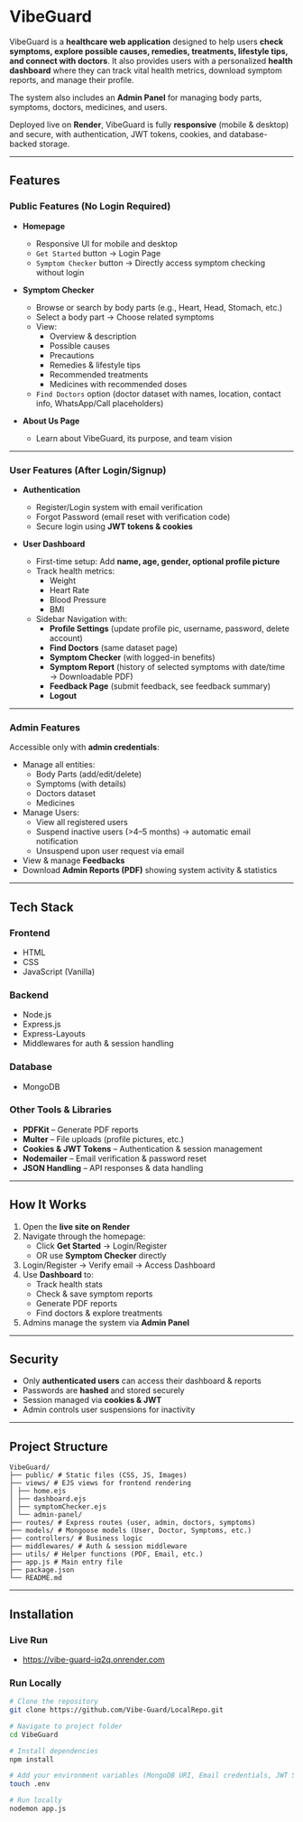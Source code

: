# VibeGuard  

VibeGuard is a **healthcare web application** designed to help users **check symptoms, explore possible causes, remedies, treatments, lifestyle tips, and connect with doctors**. It also provides users with a personalized **health dashboard** where they can track vital health metrics, download symptom reports, and manage their profile.  

The system also includes an **Admin Panel** for managing body parts, symptoms, doctors, medicines, and users.  

Deployed live on **Render**, VibeGuard is fully **responsive** (mobile & desktop) and secure, with authentication, JWT tokens, cookies, and database-backed storage.  

---

##  Features  

###  Public Features (No Login Required)  
- **Homepage**  
  - Responsive UI for mobile and desktop  
  - `Get Started` button → Login Page  
  - `Symptom Checker` button → Directly access symptom checking without login  

- **Symptom Checker**  
  - Browse or search by body parts (e.g., Heart, Head, Stomach, etc.)  
  - Select a body part → Choose related symptoms  
  - View:  
    - Overview & description  
    - Possible causes  
    - Precautions  
    - Remedies & lifestyle tips  
    - Recommended treatments  
    - Medicines with recommended doses  
  - `Find Doctors` option (doctor dataset with names, location, contact info, WhatsApp/Call placeholders)  

- **About Us Page**  
  - Learn about VibeGuard, its purpose, and team vision  

---

###  User Features (After Login/Signup)  

- **Authentication**  
  - Register/Login system with email verification  
  - Forgot Password (email reset with verification code)  
  - Secure login using **JWT tokens & cookies**  

- **User Dashboard**  
  - First-time setup: Add **name, age, gender, optional profile picture**  
  - Track health metrics:  
    - Weight  
    - Heart Rate  
    - Blood Pressure  
    - BMI  
  - Sidebar Navigation with:  
    - **Profile Settings** (update profile pic, username, password, delete account)  
    - **Find Doctors** (same dataset page)  
    - **Symptom Checker** (with logged-in benefits)  
    - **Symptom Report** (history of selected symptoms with date/time → Downloadable PDF)  
    - **Feedback Page** (submit feedback, see feedback summary)  
    - **Logout**  

---

###  Admin Features  

Accessible only with **admin credentials**:  

- Manage all entities:  
  - Body Parts (add/edit/delete)  
  - Symptoms (with details)  
  - Doctors dataset  
  - Medicines  
- Manage Users:  
  - View all registered users  
  - Suspend inactive users (>4–5 months) → automatic email notification  
  - Unsuspend upon user request via email  
- View & manage **Feedbacks**  
- Download **Admin Reports (PDF)** showing system activity & statistics  

---

##  Tech Stack  

### **Frontend**  
- HTML  
- CSS  
- JavaScript (Vanilla)  

### **Backend**  
- Node.js  
- Express.js  
- Express-Layouts  
- Middlewares for auth & session handling  

### **Database**  
- MongoDB  

### **Other Tools & Libraries**  
- **PDFKit** – Generate PDF reports  
- **Multer** – File uploads (profile pictures, etc.)  
- **Cookies & JWT Tokens** – Authentication & session management  
- **Nodemailer** – Email verification & password reset  
- **JSON Handling** – API responses & data handling  

---

##  How It Works  

1. Open the **live site on Render**  
2. Navigate through the homepage:  
   - Click **Get Started** → Login/Register  
   - OR use **Symptom Checker** directly  
3. Login/Register → Verify email → Access Dashboard  
4. Use **Dashboard** to:  
   - Track health stats  
   - Check & save symptom reports  
   - Generate PDF reports  
   - Find doctors & explore treatments  
5. Admins manage the system via **Admin Panel**  

---

##  Security  

- Only **authenticated users** can access their dashboard & reports  
- Passwords are **hashed** and stored securely  
- Session managed via **cookies & JWT**  
- Admin controls user suspensions for inactivity  

---

##  Project Structure  

```
VibeGuard/
├── public/ # Static files (CSS, JS, Images)
├── views/ # EJS views for frontend rendering
│ ├── home.ejs
│ ├── dashboard.ejs
│ ├── symptomChecker.ejs
│ └── admin-panel/
├── routes/ # Express routes (user, admin, doctors, symptoms)
├── models/ # Mongoose models (User, Doctor, Symptoms, etc.)
├── controllers/ # Business logic
├── middlewares/ # Auth & session middleware
├── utils/ # Helper functions (PDF, Email, etc.)
├── app.js # Main entry file
├── package.json
└── README.md
```


---

##  Installation  

### Live Run
- https://vibe-guard-iq2q.onrender.com


### Run Locally

```bash
# Clone the repository
git clone https://github.com/Vibe-Guard/LocalRepo.git

# Navigate to project folder
cd VibeGuard

# Install dependencies
npm install

# Add your environment variables (MongoDB URI, Email credentials, JWT Secret)
touch .env

# Run locally
nodemon app.js

